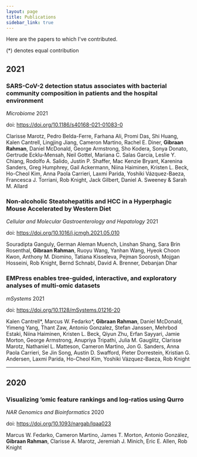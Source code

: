 ```yaml
---
layout: page
title: Publications
sidebar_link: true
---
```


Here are the papers to which I've contributed.

(*) denotes equal contribution

## 2021

### SARS-CoV-2 detection status associates with bacterial community composition in patients and the hospital environment

*Microbiome* 2021

doi: <https://doi.org/10.1186/s40168-021-01083-0>

Clarisse Marotz, Pedro Belda-Ferre, Farhana Ali, Promi Das, Shi Huang, Kalen Cantrell, Lingjing Jiang, Cameron Martino, Rachel E. Diner, **Gibraan Rahman**, Daniel McDonald, George Armstrong, Sho Kodera, Sonya Donato, Gertrude Ecklu-Mensah, Neil Gottel, Mariana C. Salas Garcia, Leslie Y. Chiang, Rodolfo A. Salido, Justin P. Shaffer, Mac Kenzie Bryant, Karenina Sanders, Greg Humphrey, Gail Ackermann, Niina Haiminen, Kristen L. Beck, Ho-Cheol Kim, Anna Paola Carrieri, Laxmi Parida, Yoshiki Vázquez-Baeza, Francesca J. Torriani, Rob Knight, Jack Gilbert, Daniel A. Sweeney & Sarah M. Allard

### Non-alcoholic Steatohepatitis and HCC in a Hyperphagic Mouse Accelerated by Western Diet

*Cellular and Molecular Gastroenterology and Hepatology* 2021

doi: <https://doi.org/10.1016/j.jcmgh.2021.05.010>

Souradipta Ganguly, German Aleman Muench, Linshan Shang, Sara Brin Rosenthal, **Gibraan Rahman**, Ruoyu Wang, Yanhan Wang, Hyeok Choon Kwon, Anthony M. Diomino, Tatiana Kisseleva, Pejman Soorosh, Mojgan Hosseini, Rob Knight, Bernd Schnabl, David A. Brenner, Debanjan Dhar

### EMPress enables tree-guided, interactive, and exploratory analyses of multi-omic datasets

*mSystems* 2021

doi: <https://doi.org/10.1128/mSystems.01216-20>

Kalen Cantrell\*, Marcus W. Fedarko\*, **Gibraan Rahman**, Daniel McDonald, Yimeng Yang, Thant Zaw, Antonio Gonzalez, Stefan Janssen, Mehrbod Estaki, Niina Haiminen, Kristen L. Beck, Qiyun Zhu, Erfan Sayyari, Jamie Morton, George Armstrong, Anupriya Tripathi, Julia M. Gauglitz, Clarisse Marotz, Nathaniel L. Matteson, Cameron Martino, Jon G. Sanders, Anna Paola Carrieri, Se Jin Song, Austin D. Swafford, Pieter Dorrestein, Kristian G. Andersen, Laxmi Parida, Ho-Cheol Kim, Yoshiki Vázquez-Baeza, Rob Knight

---

## 2020

### Visualizing ’omic feature rankings and log-ratios using Qurro

*NAR Genomics and Bioinformatics* 2020

doi: <https://doi.org/10.1093/nargab/lqaa023>

Marcus W. Fedarko, Cameron Martino, James T. Morton, Antonio González, **Gibraan Rahman**, Clarisse A. Marotz, Jeremiah J. Minich, Eric E. Allen, Rob Knight
